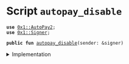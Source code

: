 
<a name="autopay_disable"></a>

# Script `autopay_disable`





<pre><code><b>use</b> <a href="../../modules/doc/AutoPay.md#0x1_AutoPay2">0x1::AutoPay2</a>;
<b>use</b> <a href="../../modules/doc/Signer.md#0x1_Signer">0x1::Signer</a>;
</code></pre>




<pre><code><b>public</b> <b>fun</b> <a href="ol_autopay_disable.md#autopay_disable">autopay_disable</a>(sender: &signer)
</code></pre>



<details>
<summary>Implementation</summary>


<pre><code><b>fun</b> <a href="ol_autopay_disable.md#autopay_disable">autopay_disable</a>(sender: &signer) {
    <b>let</b> account = <a href="../../modules/doc/Signer.md#0x1_Signer_address_of">Signer::address_of</a>(sender);

    <b>if</b> (<a href="../../modules/doc/AutoPay.md#0x1_AutoPay2_is_enabled">AutoPay2::is_enabled</a>(account)) {
        <a href="../../modules/doc/AutoPay.md#0x1_AutoPay2_disable_autopay">AutoPay2::disable_autopay</a>(sender);
    };
    <b>assert</b>(!<a href="../../modules/doc/AutoPay.md#0x1_AutoPay2_is_enabled">AutoPay2::is_enabled</a>(account), 010001);
}
</code></pre>



</details>


[//]: # ("File containing references which can be used from documentation")
[ACCESS_CONTROL]: https://github.com/libra/lip/blob/master/lips/lip-2.md
[ROLE]: https://github.com/libra/lip/blob/master/lips/lip-2.md#roles
[PERMISSION]: https://github.com/libra/lip/blob/master/lips/lip-2.md#permissions
